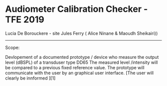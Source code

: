 # Audiometer Calibration Checker - TFE 2019
Lucia De Borouckere - site Jules Ferry ( Alice Ninane & Maoudh Sheikairi)) 
___

Scope:</u>

<p>Devlopement of a documented prototype / device who measure the output level (dBSPL) of a transduser type DD65
The measured level /intensity will be compared to a previous fixed reference value.
The prototype will communicate with the user by an graphical user interface.
[The user will clearly be innformed ][1]
  
</p>



[1]: http://slashdot.org
